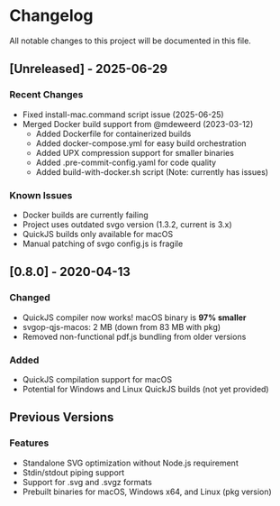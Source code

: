 # Changelog

All notable changes to this project will be documented in this file.

## [Unreleased] - 2025-06-29

### Recent Changes
- Fixed install-mac.command script issue (2025-06-25)
- Merged Docker build support from @mdeweerd (2023-03-12)
  - Added Dockerfile for containerized builds
  - Added docker-compose.yml for easy build orchestration
  - Added UPX compression support for smaller binaries
  - Added .pre-commit-config.yaml for code quality
  - Added build-with-docker.sh script (Note: currently has issues)

### Known Issues
- Docker builds are currently failing
- Project uses outdated svgo version (1.3.2, current is 3.x)
- QuickJS builds only available for macOS
- Manual patching of svgo config.js is fragile

## [0.8.0] - 2020-04-13

### Changed
- QuickJS compiler now works! macOS binary is **97% smaller**
- svgop-qjs-macos: 2 MB (down from 83 MB with pkg)
- Removed non-functional pdf.js bundling from older versions

### Added
- QuickJS compilation support for macOS
- Potential for Windows and Linux QuickJS builds (not yet provided)

## Previous Versions

### Features
- Standalone SVG optimization without Node.js requirement
- Stdin/stdout piping support
- Support for .svg and .svgz formats
- Prebuilt binaries for macOS, Windows x64, and Linux (pkg version)
